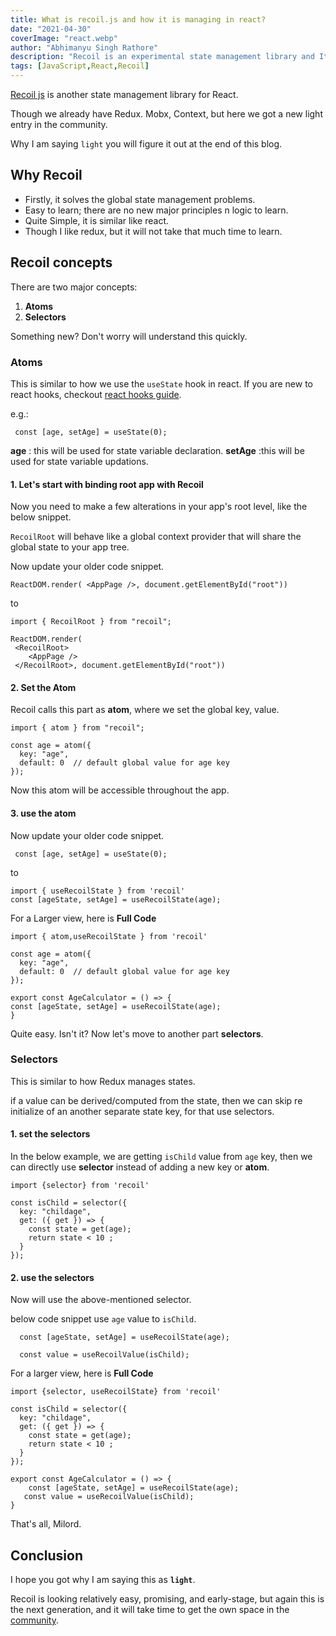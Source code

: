 ```yaml
---
title: What is recoil.js and how it is managing in react?
date: "2021-04-30"
coverImage: "react.webp"
author: "Abhimanyu Singh Rathore"
description: "Recoil is an experimental state management library and It provides several capabilities that are difficult to achieve with React alone.In this article we learn about the recoil.js, and how it is managing state in react."
tags: [JavaScript,React,Recoil]
---
```


[Recoil js](https://recoiljs.org/ "Recoil js") is another state management library for React.

Though we already have Redux. Mobx, Context, but here we got a new light entry in the community.

Why I am saying `light` you will figure it out at the end of this blog.

## Why Recoil 

- Firstly, it solves the global state management problems.
- Easy to learn; there are no new major principles n logic to learn.
- Quite Simple, it is similar like react.
- Though I like redux, but it will not take that much time to learn.

## Recoil  concepts

There are two major concepts:
1. **Atoms** 
2. **Selectors**

Something new? Don't worry will understand this quickly.

### Atoms

 This is similar to how we use the `useState` hook in react. If you are new to react hooks, checkout [react hooks guide](https://www.loginradius.com/blog/engineering/react-hooks-guide/ "react hooks guide").

 e.g.:

```
 const [age, setAge] = useState(0);
```

**age** : this will be used for state variable declaration.
**setAge** :this will be used for state variable updations.

####  1. Let's start with binding root app with Recoil
Now you need to make a few alterations in your app's root level, like the below snippet.

`RecoilRoot` will behave like a global context provider that will share the global state to your app tree.

Now update your older code snippet.

```
ReactDOM.render( <AppPage />, document.getElementById("root"))
```
to 
```
import { RecoilRoot } from "recoil";

ReactDOM.render( 
 <RecoilRoot>
    <AppPage />
 </RecoilRoot>, document.getElementById("root"))
```
#### 2. Set the Atom

Recoil calls this part as **atom**, where we set the global key, value.

```
import { atom } from "recoil";

const age = atom({
  key: "age", 
  default: 0  // default global value for age key
});
```
Now this atom will be accessible throughout the app.

#### 3. use the atom


Now update your older code snippet.

```
 const [age, setAge] = useState(0);
```
to 

```
import { useRecoilState } from 'recoil'
const [ageState, setAge] = useRecoilState(age);
```

For a Larger view, here is **Full Code**
```
import { atom,useRecoilState } from 'recoil'

const age = atom({
  key: "age", 
  default: 0  // default global value for age key
});

export const AgeCalculator = () => {
const [ageState, setAge] = useRecoilState(age);
}
```


Quite easy. Isn't it?
Now let's move to another part **selectors**.

### Selectors

This is similar to how Redux manages states.

if a value can be derived/computed from the state, then we can skip re initialize of an another separate state key, for that use selectors.

#### 1. set the selectors

In the below example, we are getting `isChild` value from `age` key, then we can directly use **selector** instead of adding a new key or **atom**.

```
import {selector} from 'recoil'

const isChild = selector({
  key: "childage",
  get: ({ get }) => {
    const state = get(age);
    return state < 10 ;
  }
});
```

#### 2. use the selectors

Now will use the above-mentioned selector.

below code snippet use `age` value to `isChild`.
```
  const [ageState, setAge] = useRecoilState(age);

  const value = useRecoilValue(isChild);
```

For a larger view, here is **Full Code**
```
import {selector, useRecoilState} from 'recoil' 

const isChild = selector({
  key: "childage",
  get: ({ get }) => {
    const state = get(age);
    return state < 10 ;
  }
});

export const AgeCalculator = () => {
    const [ageState, setAge] = useRecoilState(age);
   const value = useRecoilValue(isChild);
}
```

That's all, Milord.

## Conclusion

I hope you got why I am saying this as **`light`**.

Recoil is looking relatively easy, promising, and early-stage, but again this is the next generation, and it will take time to get the own space in the <a href="https://community.loginradius.com/">community</a>.  
